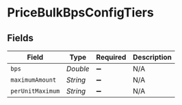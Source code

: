 # PriceBulkBpsConfigTiers


## Fields

| Field              | Type               | Required           | Description        |
| ------------------ | ------------------ | ------------------ | ------------------ |
| `bps`              | *Double*           | :heavy_minus_sign: | N/A                |
| `maximumAmount`    | *String*           | :heavy_minus_sign: | N/A                |
| `perUnitMaximum`   | *String*           | :heavy_minus_sign: | N/A                |